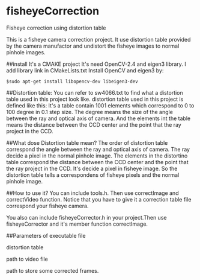 # fisheyeCorrection
Fisheye correction using distortion table

This is a fisheye camera correction project.
It use distortion table provided by the camera manufactor and undistort the fisheye images to normal pinhole images.

##install
It's a CMAKE project
It's need OpenCV-2.4 and eigen3 library.
I add library link in CMakeLists.txt
Install OpenCV and eigen3 by:

    $sudo apt-get install libopencv-dev libeigen3-dev

##Distortion table:
You can refer to sw4066.txt to find what a distortion table used in this project look like.
distortion table used in this project is defined like this:
It's a table contain 1001 elements which correspond to 0 to 100 degree in 0.1 step size. The degree means the size of the angle between the ray and optical axis of camera.
And the elements int the table means the distance between the CCD center and the point that the ray project in the CCD.

##What dose Distortion table mean?
The order of distortion table correspond the angle between the ray and optical axis of camera. The ray decide a pixel in the normal pinhole image.
The elements in the distortino table correspond the distance between the CCD center and the point that the ray project in the CCD. It's decide a pixel in fisheye image.
So the distortion table tells a correspondens of fisheye pixels and the normal pinhole image.

##How to use it?
You can include tools.h. Then use correctImage and correctVideo function. Notice that you have to give it a correction table file correspond your fisheye camera.

You also can include fisheyeCorrector.h in your project.Then use fisheyeCorrector and it's member function correctImage.

##Parameters of executable file

distortion table

path to video file

path to store some corrected frames.
